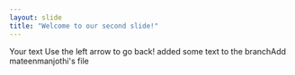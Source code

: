 ```yaml
---
layout: slide
title: "Welcome to our second slide!"
---
```

Your text
Use the left arrow to go back!
added some text to the branchAdd mateenmanjothi's file
